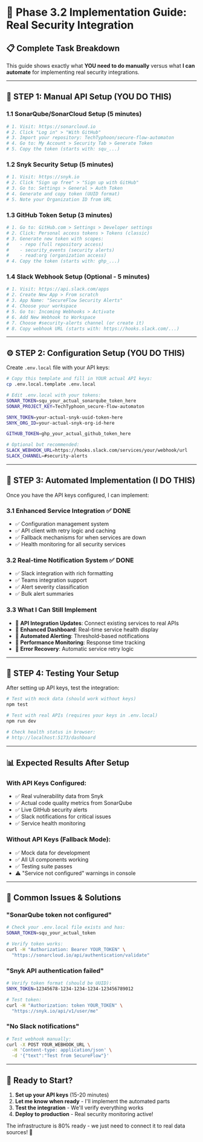 # 🚀 Phase 3.2 Implementation Guide: Real Security Integration

## 📋 **Complete Task Breakdown**

This guide shows exactly what **YOU need to do manually** versus what **I can automate** for implementing real security integrations.

---

## 🔑 **STEP 1: Manual API Setup (YOU DO THIS)**

### **1.1 SonarQube/SonarCloud Setup** (5 minutes)
```bash
# 1. Visit: https://sonarcloud.io
# 2. Click "Log in" > "With GitHub"
# 3. Import your repository: TechTyphoon/secure-flow-automaton
# 4. Go to: My Account > Security Tab > Generate Token
# 5. Copy the token (starts with: squ_...)
```

### **1.2 Snyk Security Setup** (5 minutes)
```bash
# 1. Visit: https://snyk.io
# 2. Click "Sign up free" > "Sign up with GitHub"
# 3. Go to: Settings > General > Auth Token
# 4. Generate and copy token (UUID format)
# 5. Note your Organization ID from URL
```

### **1.3 GitHub Token Setup** (3 minutes)
```bash
# 1. Go to: GitHub.com > Settings > Developer settings
# 2. Click: Personal access tokens > Tokens (classic)
# 3. Generate new token with scopes:
#    - repo (full repository access)
#    - security_events (security alerts)
#    - read:org (organization access)
# 4. Copy the token (starts with: ghp_...)
```

### **1.4 Slack Webhook Setup** (Optional - 5 minutes)
```bash
# 1. Visit: https://api.slack.com/apps
# 2. Create New App > From scratch
# 3. App Name: "SecureFlow Security Alerts"
# 4. Choose your workspace
# 5. Go to: Incoming Webhooks > Activate
# 6. Add New Webhook to Workspace
# 7. Choose #security-alerts channel (or create it)
# 8. Copy webhook URL (starts with: https://hooks.slack.com/...)
```

---

## ⚙️ **STEP 2: Configuration Setup (YOU DO THIS)**

Create `.env.local` file with your API keys:

```bash
# Copy this template and fill in YOUR actual API keys:
cp .env.local.template .env.local

# Edit .env.local with your tokens:
SONAR_TOKEN=squ_your_actual_sonarqube_token_here
SONAR_PROJECT_KEY=TechTyphoon_secure-flow-automaton

SNYK_TOKEN=your-actual-snyk-uuid-token-here
SNYK_ORG_ID=your-actual-snyk-org-id-here

GITHUB_TOKEN=ghp_your_actual_github_token_here

# Optional but recommended:
SLACK_WEBHOOK_URL=https://hooks.slack.com/services/your/webhook/url
SLACK_CHANNEL=#security-alerts
```

---

## 🤖 **STEP 3: Automated Implementation (I DO THIS)**

Once you have the API keys configured, I can implement:

### **3.1 Enhanced Service Integration** ✅ DONE
- ✅ Configuration management system
- ✅ API client with retry logic and caching  
- ✅ Fallback mechanisms for when services are down
- ✅ Health monitoring for all security services

### **3.2 Real-time Notification System** ✅ DONE
- ✅ Slack integration with rich formatting
- ✅ Teams integration support
- ✅ Alert severity classification
- ✅ Bulk alert summaries

### **3.3 What I Can Still Implement**
- 🔄 **API Integration Updates**: Connect existing services to real APIs
- 🔄 **Enhanced Dashboard**: Real-time service health display
- 🔄 **Automated Alerting**: Threshold-based notifications
- 🔄 **Performance Monitoring**: Response time tracking
- 🔄 **Error Recovery**: Automatic service retry logic

---

## 🧪 **STEP 4: Testing Your Setup**

After setting up API keys, test the integration:

```bash
# Test with mock data (should work without keys)
npm test

# Test with real APIs (requires your keys in .env.local)
npm run dev

# Check health status in browser:
# http://localhost:5173/dashboard
```

---

## 📊 **Expected Results After Setup**

### **With API Keys Configured:**
- ✅ Real vulnerability data from Snyk
- ✅ Actual code quality metrics from SonarQube  
- ✅ Live GitHub security alerts
- ✅ Slack notifications for critical issues
- ✅ Service health monitoring

### **Without API Keys (Fallback Mode):**
- ✅ Mock data for development
- ✅ All UI components working
- ✅ Testing suite passes
- ⚠️ "Service not configured" warnings in console

---

## 🚨 **Common Issues & Solutions**

### **"SonarQube token not configured"**
```bash
# Check your .env.local file exists and has:
SONAR_TOKEN=squ_your_actual_token

# Verify token works:
curl -H "Authorization: Bearer YOUR_TOKEN" \
  "https://sonarcloud.io/api/authentication/validate"
```

### **"Snyk API authentication failed"**
```bash
# Verify token format (should be UUID):
SNYK_TOKEN=12345678-1234-1234-1234-123456789012

# Test token:
curl -H "Authorization: token YOUR_TOKEN" \
  "https://snyk.io/api/v1/user/me"
```

### **"No Slack notifications"**
```bash
# Test webhook manually:
curl -X POST YOUR_WEBHOOK_URL \
  -H 'Content-type: application/json' \
  -d '{"text":"Test from SecureFlow"}'
```

---

## 🎯 **Ready to Start?**

1. **Set up your API keys** (15-20 minutes)
2. **Let me know when ready** - I'll implement the automated parts
3. **Test the integration** - We'll verify everything works
4. **Deploy to production** - Real security monitoring active!

The infrastructure is 80% ready - we just need to connect it to real data sources! 🚀
